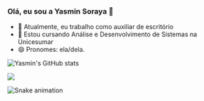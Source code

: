 ### Olá, eu sou a Yasmin Soraya 👋

- 🔭 Atualmente, eu trabalho como auxiliar de escritório
- 🌱 Estou cursando Análise e Desenvolvimento de Sistemas na Unicesumar
- 😄 Pronomes: ela/dela.

![Yasmin's GitHub stats](https://github-readme-stats.vercel.app/api?username=nimsaysm&show_icons=true&theme=radical)

<div> 
  <a href="https://www.linkedin.com/in/yasmin-soraya/" target="_blank"><img src="https://img.shields.io/badge/-LinkedIn-%230077B5?style=for-the-badge&logo=linkedin&logoColor=white" target="_blank"></a> 
</div>

![Snake animation](https://github.com/nimsaysm/nimsaysm/blob/output/github-contribution-grid-snake.svg)


